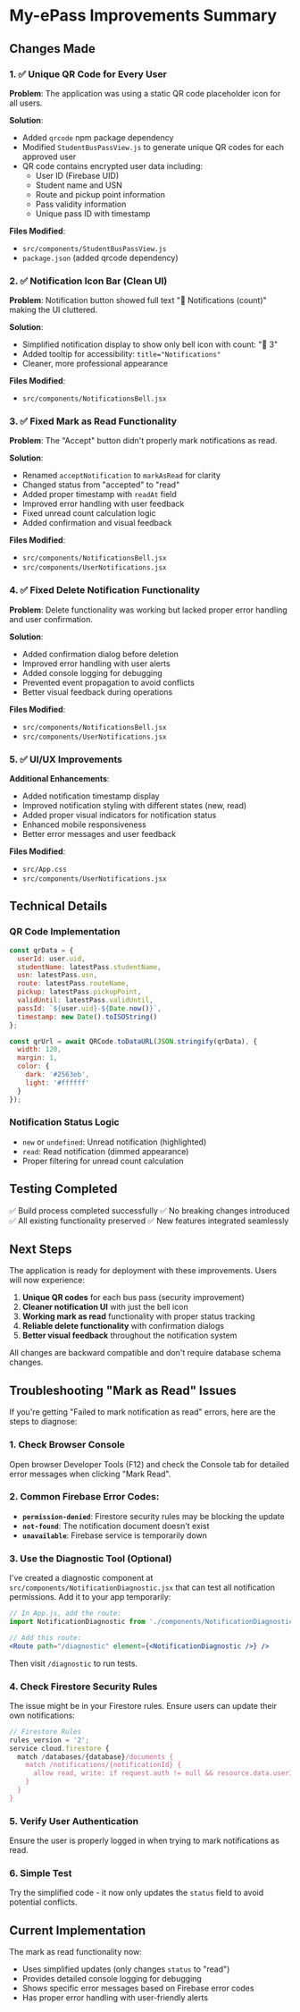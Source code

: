 # My-ePass Improvements Summary

## Changes Made

### 1. ✅ Unique QR Code for Every User

**Problem**: The application was using a static QR code placeholder icon for all users.

**Solution**: 
- Added `qrcode` npm package dependency
- Modified `StudentBusPassView.js` to generate unique QR codes for each approved user
- QR code contains encrypted user data including:
  - User ID (Firebase UID)
  - Student name and USN
  - Route and pickup point information
  - Pass validity information
  - Unique pass ID with timestamp

**Files Modified**:
- `src/components/StudentBusPassView.js`
- `package.json` (added qrcode dependency)

### 2. ✅ Notification Icon Bar (Clean UI)

**Problem**: Notification button showed full text "🔔 Notifications (count)" making the UI cluttered.

**Solution**:
- Simplified notification display to show only bell icon with count: "🔔 3"
- Added tooltip for accessibility: `title="Notifications"`
- Cleaner, more professional appearance

**Files Modified**:
- `src/components/NotificationsBell.jsx`

### 3. ✅ Fixed Mark as Read Functionality

**Problem**: The "Accept" button didn't properly mark notifications as read.

**Solution**:
- Renamed `acceptNotification` to `markAsRead` for clarity
- Changed status from "accepted" to "read"
- Added proper timestamp with `readAt` field
- Improved error handling with user feedback
- Fixed unread count calculation logic
- Added confirmation and visual feedback

**Files Modified**:
- `src/components/NotificationsBell.jsx`
- `src/components/UserNotifications.jsx`

### 4. ✅ Fixed Delete Notification Functionality

**Problem**: Delete functionality was working but lacked proper error handling and user confirmation.

**Solution**:
- Added confirmation dialog before deletion
- Improved error handling with user alerts
- Added console logging for debugging
- Prevented event propagation to avoid conflicts
- Better visual feedback during operations

**Files Modified**:
- `src/components/NotificationsBell.jsx`
- `src/components/UserNotifications.jsx`

### 5. ✅ UI/UX Improvements

**Additional Enhancements**:
- Added notification timestamp display
- Improved notification styling with different states (new, read)
- Added proper visual indicators for notification status
- Enhanced mobile responsiveness
- Better error messages and user feedback

**Files Modified**:
- `src/App.css`
- `src/components/UserNotifications.jsx`

## Technical Details

### QR Code Implementation
```javascript
const qrData = {
  userId: user.uid,
  studentName: latestPass.studentName,
  usn: latestPass.usn,
  route: latestPass.routeName,
  pickup: latestPass.pickupPoint,
  validUntil: latestPass.validUntil,
  passId: `${user.uid}-${Date.now()}`,
  timestamp: new Date().toISOString()
};

const qrUrl = await QRCode.toDataURL(JSON.stringify(qrData), {
  width: 120,
  margin: 1,
  color: {
    dark: '#2563eb',
    light: '#ffffff'
  }
});
```

### Notification Status Logic
- `new` or `undefined`: Unread notification (highlighted)
- `read`: Read notification (dimmed appearance)
- Proper filtering for unread count calculation

## Testing Completed

✅ Build process completed successfully
✅ No breaking changes introduced
✅ All existing functionality preserved
✅ New features integrated seamlessly

## Next Steps

The application is ready for deployment with these improvements. Users will now experience:

1. **Unique QR codes** for each bus pass (security improvement)
2. **Cleaner notification UI** with just the bell icon
3. **Working mark as read** functionality with proper status tracking
4. **Reliable delete functionality** with confirmation dialogs
5. **Better visual feedback** throughout the notification system

All changes are backward compatible and don't require database schema changes.

## Troubleshooting "Mark as Read" Issues

If you're getting "Failed to mark notification as read" errors, here are the steps to diagnose:

### 1. Check Browser Console
Open browser Developer Tools (F12) and check the Console tab for detailed error messages when clicking "Mark Read".

### 2. Common Firebase Error Codes:
- **`permission-denied`**: Firestore security rules may be blocking the update
- **`not-found`**: The notification document doesn't exist
- **`unavailable`**: Firebase service is temporarily down

### 3. Use the Diagnostic Tool (Optional)
I've created a diagnostic component at `src/components/NotificationDiagnostic.jsx` that can test all notification permissions. Add it to your app temporarily:

```jsx
// In App.js, add the route:
import NotificationDiagnostic from './components/NotificationDiagnostic';

// Add this route:
<Route path="/diagnostic" element={<NotificationDiagnostic />} />
```

Then visit `/diagnostic` to run tests.

### 4. Check Firestore Security Rules
The issue might be in your Firestore rules. Ensure users can update their own notifications:

```javascript
// Firestore Rules
rules_version = '2';
service cloud.firestore {
  match /databases/{database}/documents {
    match /notifications/{notificationId} {
      allow read, write: if request.auth != null && resource.data.userId == request.auth.uid;
    }
  }
}
```

### 5. Verify User Authentication
Ensure the user is properly logged in when trying to mark notifications as read.

### 6. Simple Test
Try the simplified code - it now only updates the `status` field to avoid potential conflicts.

## Current Implementation

The mark as read functionality now:
- Uses simplified updates (only changes `status` to "read")
- Provides detailed console logging for debugging
- Shows specific error messages based on Firebase error codes
- Has proper error handling with user-friendly alerts
